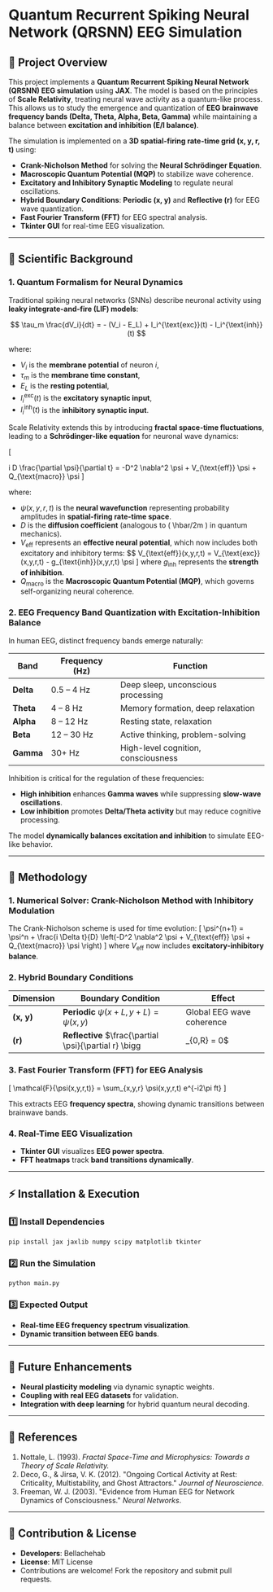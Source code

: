 # Quantum Recurrent Spiking Neural Network (QRSNN) EEG Simulation

## **📌 Project Overview**
This project implements a **Quantum Recurrent Spiking Neural Network (QRSNN) EEG simulation** using **JAX**. The model is based on the principles of **Scale Relativity**, treating neural wave activity as a quantum-like process. This allows us to study the emergence and quantization of **EEG brainwave frequency bands (Delta, Theta, Alpha, Beta, Gamma)** while maintaining a balance between **excitation and inhibition (E/I balance)**.

The simulation is implemented on a **3D spatial-firing rate-time grid (x, y, r, t)** using:
- **Crank-Nicholson Method** for solving the **Neural Schrödinger Equation**.
- **Macroscopic Quantum Potential (MQP)** to stabilize wave coherence.
- **Excitatory and Inhibitory Synaptic Modeling** to regulate neural oscillations.
- **Hybrid Boundary Conditions**: **Periodic (x, y)** and **Reflective (r)** for EEG wave quantization.
- **Fast Fourier Transform (FFT)** for EEG spectral analysis.
- **Tkinter GUI** for real-time EEG visualization.

---
## **🧠 Scientific Background**

### **1. Quantum Formalism for Neural Dynamics**
Traditional spiking neural networks (SNNs) describe neuronal activity using **leaky integrate-and-fire (LIF) models**:

$$
\tau_m \frac{dV_i}{dt} = - (V_i - E_L) + I_i^{\text{exc}}(t) - I_i^{\text{inh}}(t)
$$

where:
- $V_i$ is the **membrane potential** of neuron $i$,
- $\tau_m$ is the **membrane time constant**, 
- $E_L$ is the **resting potential**, 
- $I_i^{\text{exc}}(t)$ is the **excitatory synaptic input**,
- $I_i^{\text{inh}}(t)$ is the **inhibitory synaptic input**.

Scale Relativity extends this by introducing **fractal space-time fluctuations**, leading to a **Schrödinger-like equation** for neuronal wave dynamics:

\[

i D \frac{\partial \psi}{\partial t} = -D^2 \nabla^2 \psi + V_{\text{eff}} \psi + Q_{\text{macro}} \psi
\]

where:
- $\psi(x,y,r,t)$ is the **neural wavefunction** representing probability amplitudes in **spatial-firing rate-time space**.
- $D$ is the **diffusion coefficient** (analogous to \( \hbar/2m \) in quantum mechanics).
- $V_{\text{eff}}$ represents an **effective neural potential**, which now includes both excitatory and inhibitory terms:
 $$
  V_{\text{eff}}(x,y,r,t) = V_{\text{exc}}(x,y,r,t) - g_{\text{inh}}(x,y,r,t) \psi
  \]
  where $g_{\text{inh}}$ represents the **strength of inhibition**.
- $Q_{\text{macro}}$ is the **Macroscopic Quantum Potential (MQP)**, which governs self-organizing neural coherence.

### **2. EEG Frequency Band Quantization with Excitation-Inhibition Balance**
In human EEG, distinct frequency bands emerge naturally:

| **Band** | **Frequency (Hz)** | **Function** |
|---------|-----------------|------------------|
| **Delta** | 0.5 – 4 Hz | Deep sleep, unconscious processing |
| **Theta** | 4 – 8 Hz | Memory formation, deep relaxation |
| **Alpha** | 8 – 12 Hz | Resting state, relaxation |
| **Beta** | 12 – 30 Hz | Active thinking, problem-solving |
| **Gamma** | 30+ Hz | High-level cognition, consciousness |

Inhibition is critical for the regulation of these frequencies:
- **High inhibition** enhances **Gamma waves** while suppressing **slow-wave oscillations**.
- **Low inhibition** promotes **Delta/Theta activity** but may reduce cognitive processing.

The model **dynamically balances excitation and inhibition** to simulate EEG-like behavior.

---
## **🔬 Methodology**
### **1. Numerical Solver: Crank-Nicholson Method with Inhibitory Modulation**
The Crank-Nicholson scheme is used for time evolution:
\[
\psi^{n+1} = \psi^n + \frac{i \Delta t}{D} \left(-D^2 \nabla^2 \psi + V_{\text{eff}} \psi + Q_{\text{macro}} \psi \right)
\]
where $V_{\text{eff}}$ now includes **excitatory-inhibitory balance**.

### **2. Hybrid Boundary Conditions**
| **Dimension** | **Boundary Condition** | **Effect** |
|--------------|---------------------|-------------|
| **(x, y)** | **Periodic** $\psi(x+L, y+L) = \psi(x,y)$ | Global EEG wave coherence |
| **(r)** | **Reflective** $\frac{\partial \psi}{\partial r} \bigg|_{0,R} = 0$ | Quantization of EEG bands |

### **3. Fast Fourier Transform (FFT) for EEG Analysis**
\[
\mathcal{F}\{\psi(x,y,r,t)\} = \sum_{x,y,r} \psi(x,y,r,t) e^{-i2\pi ft}
\]

This extracts EEG **frequency spectra**, showing dynamic transitions between brainwave bands.

### **4. Real-Time EEG Visualization**
- **Tkinter GUI** visualizes **EEG power spectra**.
- **FFT heatmaps** track **band transitions dynamically**.

---
## **⚡ Installation & Execution**
### **1️⃣ Install Dependencies**
```bash
pip install jax jaxlib numpy scipy matplotlib tkinter
```
### **2️⃣ Run the Simulation**
```bash
python main.py
```
### **3️⃣ Expected Output**
- **Real-time EEG frequency spectrum visualization**.
- **Dynamic transition between EEG bands**.

---
## **🚀 Future Enhancements**
- **Neural plasticity modeling** via dynamic synaptic weights.
- **Coupling with real EEG datasets** for validation.
- **Integration with deep learning** for hybrid quantum neural decoding.

---
## **📜 References**
1. Nottale, L. (1993). *Fractal Space-Time and Microphysics: Towards a Theory of Scale Relativity.*
2. Deco, G., & Jirsa, V. K. (2012). "Ongoing Cortical Activity at Rest: Criticality, Multistability, and Ghost Attractors." *Journal of Neuroscience*.
3. Freeman, W. J. (2003). "Evidence from Human EEG for Network Dynamics of Consciousness." *Neural Networks*.

---
## **🎯 Contribution & License**
- **Developers**: Bellachehab
- **License**: MIT License
- Contributions are welcome! Fork the repository and submit pull requests.

